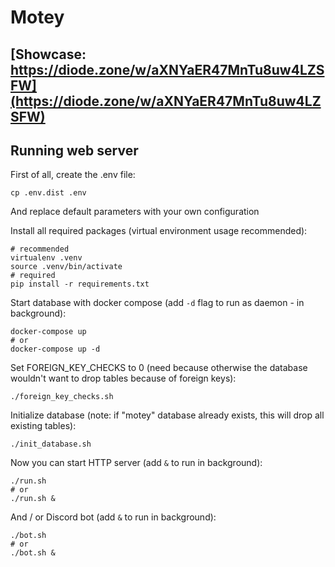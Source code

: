 # Motey

## [Showcase: https://diode.zone/w/aXNYaER47MnTu8uw4LZSFW](https://diode.zone/w/aXNYaER47MnTu8uw4LZSFW)

## Running web server

First of all, create the .env file:
```shell
cp .env.dist .env
```
And replace default parameters with your own configuration

Install all required packages (virtual environment usage recommended):
```shell
# recommended
virtualenv .venv
source .venv/bin/activate
# required
pip install -r requirements.txt
```

Start database with docker compose (add `-d` flag to run as daemon - in background):
```shell
docker-compose up
# or
docker-compose up -d
```

Set FOREIGN_KEY_CHECKS to 0 (need because otherwise the database wouldn't want to drop tables because of foreign keys):
```shell
./foreign_key_checks.sh
```

Initialize database (note: if "motey" database already exists, this will drop all existing tables):
```shell
./init_database.sh
```

Now you can start HTTP server (add `&` to run in background):
```shell
./run.sh
# or
./run.sh &
```

And / or Discord bot (add `&` to run in background):
```shell
./bot.sh
# or
./bot.sh &
```
